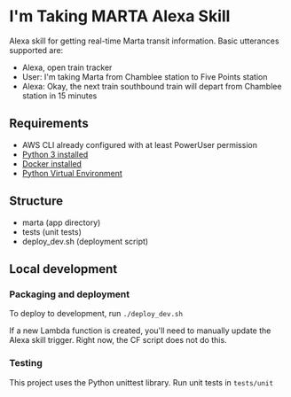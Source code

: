 # I'm Taking MARTA Alexa Skill

Alexa skill for getting real-time Marta transit information.  Basic utterances supported are:
* Alexa, open train tracker
* User: I'm taking Marta from Chamblee station to Five Points station
* Alexa: Okay, the next train southbound train will depart from Chamblee station in 15 minutes


## Requirements

* AWS CLI already configured with at least PowerUser permission
* [Python 3 installed](https://www.python.org/downloads/)
* [Docker installed](https://www.docker.com/community-edition)
* [Python Virtual Environment](http://docs.python-guide.org/en/latest/dev/virtualenvs/)

## Structure
- marta (app directory)
- tests (unit tests)
- deploy_dev.sh (deployment script)

## Local development

### Packaging and deployment

To deploy to development, run
`./deploy_dev.sh`

If a new Lambda function is created, you'll need to manually update the Alexa skill trigger.  Right now, the CF script
does not do this.

### Testing

This project uses the Python unittest library.  Run unit tests in `tests/unit`